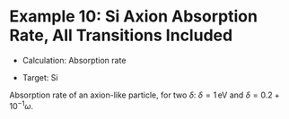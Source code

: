 # Example 10: Si Axion Absorption Rate, All Transitions Included

- Calculation: Absorption rate

- Target: Si

Absorption rate of an axion-like particle, for two $\delta$: $\delta = 1 \, \mathrm{eV}$ and $\delta = 0.2 + 10^{-1} \omega$.
